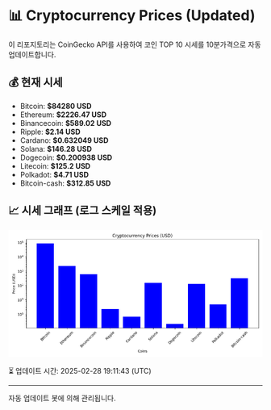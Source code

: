 
# 📊 Cryptocurrency Prices (Updated)

이 리포지토리는 CoinGecko API를 사용하여 코인 TOP 10 시세를 10분가격으로 자동 업데이트합니다.

## 💰 현재 시세
- Bitcoin: **$84280 USD**
- Ethereum: **$2226.47 USD**
- Binancecoin: **$589.02 USD**
- Ripple: **$2.14 USD**
- Cardano: **$0.632049 USD**
- Solana: **$146.28 USD**
- Dogecoin: **$0.200938 USD**
- Litecoin: **$125.2 USD**
- Polkadot: **$4.71 USD**
- Bitcoin-cash: **$312.85 USD**

## 📈 시세 그래프 (로그 스케일 적용)
![Crypto Prices](crypto_prices.png)

⏳ 업데이트 시간: 2025-02-28 19:11:43 (UTC)

---
자동 업데이트 봇에 의해 관리됩니다.
